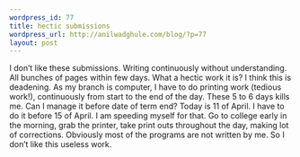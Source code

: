 ```yaml
--- 
wordpress_id: 77
title: hectic submissions
wordpress_url: http://anilwadghule.com/blog/?p=77
layout: post
---
```

<p>I don’t like these submissions. Writing continuously without understanding. All bunches of pages within few days. What a hectic work it is? I think this is deadening. As my branch is computer, I have to do printing work (tedious work!), continuously from start to the end of the day. These 5 to 6 days kills me. Can I manage it before date of term end? Today is 11 of April. I have to do it before 15 of April. I am speeding myself for that. Go to college early in the morning, grab the printer, take print outs throughout the day, making lot of corrections. Obviously most of the programs are not written by me. So I don’t like this useless work.</p>
